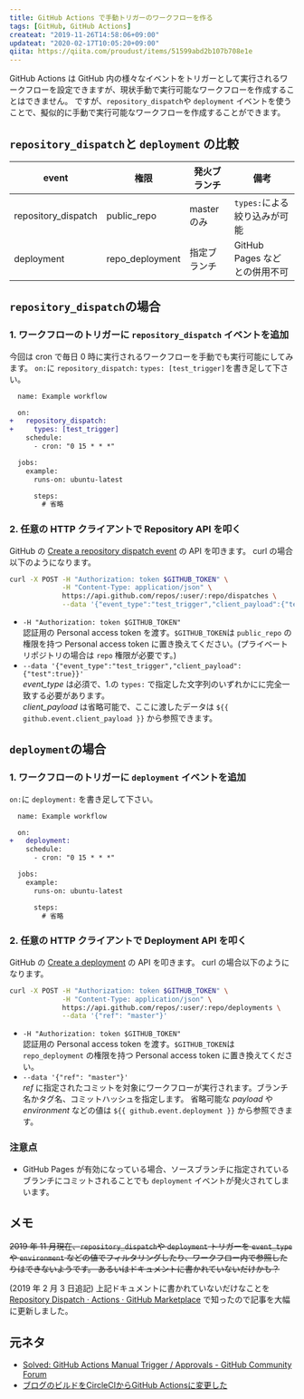 ```yaml
---
title: GitHub Actions で手動トリガーのワークフローを作る
tags: [GitHub, GitHub Actions]
createat: "2019-11-26T14:58:06+09:00"
updateat: "2020-02-17T10:05:20+09:00"
qiita: https://qiita.com/proudust/items/51599abd2b107b708e1e
---
```


GitHub Actions は GitHub 内の様々なイベントをトリガーとして実行されるワークフローを設定できますが、現状手動で実行可能なワークフローを作成することはできません。
ですが、`repository_dispatch`や `deployment` イベントを使うことで、擬似的に手動で実行可能なワークフローを作成することができます。

## `repository_dispatch`と `deployment` の比較

| event               | 権限            | 発火ブランチ | 備考                          |
| ------------------- | --------------- | ------------ | ----------------------------- |
| repository_dispatch | public_repo     | master のみ  | `types:`による絞り込みが可能  |
| deployment          | repo_deployment | 指定ブランチ | GitHub Pages などとの併用不可 |

## `repository_dispatch`の場合

### 1. ワークフローのトリガーに `repository_dispatch` イベントを追加

今回は cron で毎日 0 時に実行されるワークフローを手動でも実行可能にしてみます。
`on:`に `repository_dispatch:` `types: [test_trigger]`を書き足して下さい。

``` diff
  name: Example workflow

  on:
+   repository_dispatch:
+     types: [test_trigger]
    schedule:
      - cron: "0 15 * * *"

  jobs:
    example:
      runs-on: ubuntu-latest

      steps:
        # 省略
```

### 2. 任意の HTTP クライアントで Repository API を叩く

GitHub の [Create a repository dispatch event](https://developer.github.com/v3/repos/#create-a-repository-dispatch-event) の API を叩きます。
curl の場合以下のようになります。

``` bash
curl -X POST -H "Authorization: token $GITHUB_TOKEN" \
             -H "Content-Type: application/json" \
             https://api.github.com/repos/:user/:repo/dispatches \
             --data '{"event_type":"test_trigger","client_payload":{"test":true}}'
```

- `-H "Authorization: token $GITHUB_TOKEN"`  
  認証用の Personal access token を渡す。`$GITHUB_TOKEN`は `public_repo` の権限を持つ Personal access token に置き換えてください。(プライベートリポジトリの場合は `repo` 権限が必要です。)
- `--data '{"event_type":"test_trigger","client_payload":{"test":true}}'`  
  *event_type* は必須で、1.の `types:` で指定した文字列のいずれかにに完全一致する必要があります。  
  *client_payload* は省略可能で、ここに渡したデータは `${{ github.event.client_payload }}` から参照できます。

## `deployment`の場合

### 1. ワークフローのトリガーに `deployment` イベントを追加

`on:`に `deployment:` を書き足して下さい。

``` diff
  name: Example workflow

  on:
+   deployment:
    schedule:
      - cron: "0 15 * * *"

  jobs:
    example:
      runs-on: ubuntu-latest

      steps:
        # 省略
```

### 2. 任意の HTTP クライアントで Deployment API を叩く

GitHub の [Create a deployment](https://developer.github.com/v3/repos/deployments/#create-a-deployment) の API を叩きます。
curl の場合以下のようになります。

``` bash
curl -X POST -H "Authorization: token $GITHUB_TOKEN" \
             -H "Content-Type: application/json" \
             https://api.github.com/repos/:user/:repo/deployments \
             --data '{"ref": "master"}'
```

- `-H "Authorization: token $GITHUB_TOKEN"`  
  認証用の Personal access token を渡す。`$GITHUB_TOKEN`は `repo_deployment` の権限を持つ Personal access token に置き換えてください。
- `--data '{"ref": "master"}'`  
  *ref* に指定されたコミットを対象にワークフローが実行されます。ブランチ名かタグ名、コミットハッシュを指定します。
  省略可能な *payload* や *environment* などの値は `${{ github.event.deployment }}` から参照できます。

### 注意点

- GitHub Pages が有効になっている場合、ソースブランチに指定されているブランチにコミットされることでも `deployment` イベントが発火されてしまいます。

## メモ

~~2019 年 11 月現在、`repository_dispatch`や `deployment` トリガーを `event_type` や `environment` などの値でフィルタリングしたり、ワークフロー内で参照したりはできないようです。
あるいはドキュメントに書かれていないだけかも？~~

(2019 年 2 月 3 日追記) 上記ドキュメントに書かれていないだけなことを [Repository Dispatch · Actions · GitHub Marketplace](https://github.com/marketplace/actions/repository-dispatch) で知ったので記事を大幅に更新しました。

## 元ネタ

- [Solved: GitHub Actions Manual Trigger / Approvals - GitHub Community Forum](https://github.community/t5/GitHub-Actions/GitHub-Actions-Manual-Trigger-Approvals/td-p/31504)
- [ブログのビルドをCircleCIからGitHub Actionsに変更した](https://blog.x39.dev/post/ci-chenge/)
